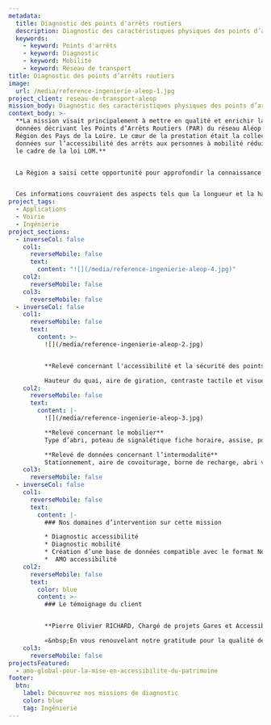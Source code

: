 ```yaml
---
metadata:
  title: Diagnostic des points d'arrêts routiers
  description: Diagnostic des caractéristiques physiques des points d’arrêts routiers.
  keywords:
    - keyword: Points d'arrêts
    - keyword: Diagnostic
    - keyword: Mobilité
    - keyword: Réseau de transport
title: Diagnostic des points d’arrêts routiers
image:
  url: /media/reference-ingenierie-aleop-1.jpg
project_client: reseau-de-transport-aleop
mission_body: Diagnostic des caractéristiques physiques des points d’arrêts routiers.
context_body: >-
  **La mission visait principalement à mettre en qualité et enrichir la base de
  données décrivant les Points d’Arrêts Routiers (PAR) du réseau Aléop de la
  Région des Pays de la Loire. Le cœur de la prestation était la collecte des
  données sur l’accessibilité des arrêts aux personnes à mobilité réduite dans
  le cadre de la loi LOM.**


  La Région a saisi cette opportunité pour approfondir la connaissance de ses PAR, élargissant la collecte des données à divers champs tels que le mobilier, la sécurité, l’intermodalité et l’environnement immédiat des points d’arrêt. 


  Ces informations couvraient des aspects tels que la longueur et la hauteur de quai, la présence d’abris voyageurs, de poubelles, la signalisation verticale routière et à destination des voyageurs, la présence d’un zébra, de boxs sécurisés pour les vélos, ou encore la présence d’aires de covoiturage et de bornes de recharge pour véhicules électriques.
project_tags:
  - Applications
  - Voirie
  - Ingénierie
project_sections:
  - inverseCol: false
    col1:
      reverseMobile: false
      text:
        content: "![](/media/reference-ingenierie-aleop-4.jpg)"
    col2:
      reverseMobile: false
    col3:
      reverseMobile: false
  - inverseCol: false
    col1:
      reverseMobile: false
      text:
        content: >-
          ![](/media/reference-ingenierie-aleop-2.jpg)


          **Relevé concernant l'accessibilité et la sécurité des points d'arrêts**\

          Hauteur du quai, aire de giration, contraste tactile et visuel, signalétique, zébra, panneaux routiers, configuration de l’arrêt…
    col2:
      reverseMobile: false
      text:
        content: |-
          ![](/media/reference-ingenierie-aleop-3.jpg)

          **Relevé concernant le mobilier** 
          Type d’abri, poteau de signalétique fiche horaire, assise, poubelle…

          **Relevé de données concernant l’intermodalité**
          Stationnement, aire de covoiturage, borne de recharge, abri vélo…
    col3:
      reverseMobile: false
  - inverseCol: false
    col1:
      reverseMobile: false
      text:
        content: |-
          ### Nos domaines d’intervention sur cette mission

          * Diagnostic accessibilité
          * Diagnostic mobilité
          * Création d’une base de données compatible avec le format Netex
          *  ﻿AMO accessibilité
    col2:
      reverseMobile: false
      text:
        color: blue
        content: >-
          ### Le témoignage du client


          **Pierre Olivier RICHARD, Chargé de projets Gares et Accessibilité.**

          «&nbsp;En vous renouvelant notre gratitude pour la qualité de la prestation fournie, nous sommes convaincus que ces données enrichies contribueront de manière substantielle à l'amélioration continue du réseau Aléop, optimisant ainsi l’expérience des usagers&nbsp;».
    col3:
      reverseMobile: false
projectsFeatured:
  - amo-global-pour-la-mise-en-accessibilite-du-patrimoine
footer:
  btn:
    label: Découvrez nos missions de diagnostic
    color: blue
    tag: Ingénierie
---
```

